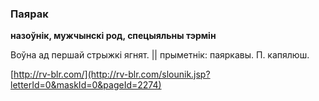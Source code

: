 ### Паярак
**назоўнік, мужчынскі род, спецыяльны тэрмін**

Воўна ад першай стрыжкі ягнят. || прыметнік: паяркавы. П. капялюш.

<a rel="author">[http://rv-blr.com/](http://rv-blr.com/slounik.jsp?letterId=0&maskId=0&pageId=2274)</a>
